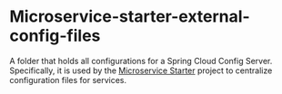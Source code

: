 # Microservice-starter-external-config-files
A folder that holds all configurations for a Spring Cloud Config Server. Specifically, it is used by the
[Microservice Starter](https://github.com/red-dragon65/MicroserviceStarter-Example) project to centralize configuration files for services.
